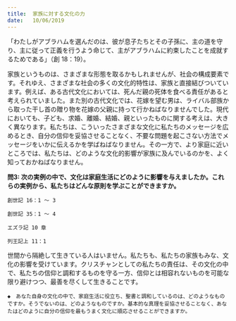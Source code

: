 ```yaml
---
title:  家族に対する文化の力
date:   10/06/2019
---
```


「わたしがアブラハムを選んだのは、彼が息子たちとその子孫に、主の道を守り、主に従って正義を行うよう命じて、主がアブラハムに約束したことを成就するためである」（創 18：19）。

家族というものは、さまざまな形態を取るかもしれませんが、社会の構成要素です。それゆえ、さまざまな社会の多くの文化的特性は、家族と直接結びついています。例えば、ある古代文化においては、死んだ親の死体を食べる責任があると考えられていました。また別の古代文化では、花嫁を望む男は、ライバル部族から取った干し首の贈り物を花嫁の父親に持って行かねばなりませんでした。現代においても、子ども、求婚、離婚、結婚、親といったものに関する考えは、大きく異なります。私たちは、こういったさまざまな文化に私たちのメッセージを広めるとき、自分の信仰を妥協させることなく、不要な問題を起こさない方法でメッセージをいかに伝えるかを学ばねばなりません。その一方で、より家庭に近いところでは、私たちは、どのような文化的影響が家族に及んでいるのかを、よく知っておかねばなりません。

**問3: 次の実例の中で、文化は家庭生活にどのように影響を与えましたか。これらの実例から、私たちはどんな原則を学ぶことができますか。**

`創世記 16：1 ～ 3`

`創世記 35：1 ～ 4`

`エズラ記 10 章`

`列王記上 11：1`

世間から隔絶して生きている人はいません。私たちも、私たちの家族もみな、文化の影響を受けています。クリスチャンとしての私たちの責任は、その文化の中で、私たちの信仰と調和するものを守る一方、信仰とは相容れないものを可能な限り避けつつ、最善を尽くして生きることです。

`◆　あなた自身の文化の中で、家庭生活に役立ち、聖書と調和しているのは、どのようなものですか。そうでないのは、どのようなものですか。基本的な真理を妥協させることなく、あなたはどのように自分の信仰を最もうまく文化に順応させることができますか。`